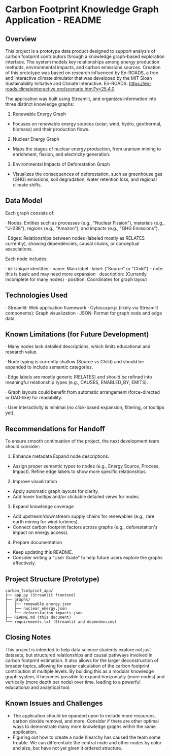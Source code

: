 # Carbon Footprint Knowledge Graph Application - README
## Overview
This project is a prototype data product designed to support analysis of carbon footprint contributors through a knowledge graph-based exploration interface. The system models key relationships among energy production methods, environmental impacts, and carbon emissions sources. Creation of this prototype was based on research influenced by En-ROADS, a free and interactive climate simulator that was developed by the MIT Sloan Sustainability Initiative and Climate Interactive. En-ROADS: https://en-roads.climateinteractive.org/scenario.html?v=25.4.0

The application was built using Streamlit, and organizes information into three distinct knowledge graphs:

1. Renewable Energy Graph
- Focuses on renewable energy sources (solar, wind, hydro, geothermal, biomass) and their production flows.

2. Nuclear Energy Graph
- Maps the stages of nuclear energy production, from uranium mining to enrichment, fission, and electricity generation.

3. Environmental Impacts of Deforestation Graph
- Visualizes the consequences of deforestation, such as greenhouse gas (GHG) emissions, soil degradation, water retention loss, and regional climate shifts.

## Data Model
Each graph consists of:

· Nodes: Entities such as processes (e.g., "Nuclear Fission"), materials (e.g., "U-238"), regions (e.g., "Amazon"), and impacts (e.g., "GHG Emissions").

· Edges: Relationships between nodes (labeled mostly as RELATES currently), showing dependencies, causal chains, or conceptual associations.

Each node includes:

· id: Unique identifier
· name: Main label
· label: ("Source" or "Child") – note: this is basic and may need more expansion
· description: (Currently incomplete for many nodes)
· position: Coordinates for graph layout

## Technologies Used
· Streamlit: Web application framework
· Cytoscape.js (likely via Streamlit components): Graph visualization
· JSON: Format for graph node and edge data

## Known Limitations (for Future Development)
· Many nodes lack detailed descriptions, which limits educational and research value.

· Node typing is currently shallow (Source vs Child) and should be expanded to include semantic categories.

· Edge labels are mostly generic (RELATES) and should be refined into meaningful relationship types (e.g., CAUSES, ENABLED_BY, EMITS).

· Graph layouts could benefit from automatic arrangement (force-directed or DAG-like) for readability.

· User interactivity is minimal (no click-based expansion, filtering, or tooltips yet).

## Recommendations for Handoff
To ensure smooth continuation of the project, the next development team should consider:

1. Enhance metadata
Expand node descriptions.
- Assign proper semantic types to nodes (e.g., Energy Source, Process, Impact).
Refine edge labels to show more specific relationships.
2. Improve visualization
- Apply automatic graph layouts for clarity.
- Add hover tooltips and/or clickable detailed views for nodes.
3. Expand knowledge coverage
- Add upstream/downstream supply chains for renewables (e.g., rare earth mining for wind turbines).
- Connect carbon footprint factors across graphs (e.g., deforestation's impact on energy access).
4. Prepare documentation
- Keep updating this README.
- Consider writing a "User Guide" to help future users explore the graphs effectively.

## Project Structure (Prototype)
```
carbon_footprint_app/
├── app.py (Streamlit frontend)
├── graphs/
│   ├── renewable_energy.json
│   ├── nuclear_energy.json
│   └── deforestation_impacts.json
├── README.md (this document)
└── requirements.txt (Streamlit and dependencies)
```

## Closing Notes
This project is intended to help data science students explore not just datasets, but structured relationships and causal pathways involved in carbon footprint estimation. It also allows for the larger deconstruction of broader topics, allowing for easier calculation of the carbon footprint contribution at multiple levels.
By building this as a modular knowledge graph system, it becomes possible to expand horizontally (more nodes) and vertically (more depth per node) over time, leading to a powerful educational and analytical tool.

## Known Issues and Challenges
- The application should be epanded upon to include more resources, carbon dioxide removal, and more. Consider if there are other optimal ways to demonstrate many more knowledge graphs within the same application.
- Figuring out how to create a node hiearchy has caused the team some trouble. We can differentiate the central node and other nodes by color and size, but have not yet given it ordered structure.


